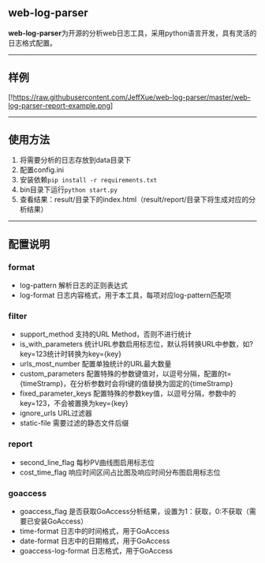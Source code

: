 ## web-log-parser
**web-log-parser**为开源的分析web日志工具，采用python语言开发，具有灵活的日志格式配置。

---

## 样例
[!https://raw.githubusercontent.com/JeffXue/web-log-parser/master/web-log-parser-report-example.png]

---

## 使用方法
1. 将需要分析的日志存放到data目录下
2. 配置config.ini
3. 安装依赖`pip install -r requirements.txt`
3. bin目录下运行`python start.py`
4. 查看结果：result/目录下的index.html（result/report/目录下将生成对应的分析结果）

---

## 配置说明

### format
- log-pattern 解析日志的正则表达式
- log-format 日志内容格式，用于本工具，每项对应log-pattern匹配项

### filter
- support_method 支持的URL Method，否则不进行统计
- is_with_parameters 统计URL参数启用标志位，默认将转换URL中参数，如?key=123统计时转换为key={key}
- urls_most_number 配置单独统计的URL最大数量
- custom_parameters 配置特殊的参数键值对，以逗号分隔，配置的t={timeStramp}，在分析参数时会将t键的值替换为固定的{timeStramp}
- fixed_parameter_keys 配置特殊的参数key值，以逗号分隔，参数中的key=123，不会被置换为key={key}
- ignore_urls URL过滤器
- static-file 需要过滤的静态文件后缀

### report
- second_line_flag 每秒PV曲线图启用标志位
- cost_time_flag 响应时间区间占比图及响应时间分布图启用标志位

### goaccess
- goaccess_flag 是否获取GoAccess分析结果，设置为1：获取，0:不获取（需要已安装GoAccess）
- time-format 日志中的时间格式，用于GoAccess
- date-format 日志中的日期格式，用于GoAccess
- goaccess-log-format 日志格式，用于GoAccess





    

